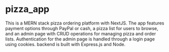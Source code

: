 # pizza_app
This is a MERN stack pizza ordering platform with NextJS. The app features payment options through PayPal or cash, a pizza list for users to browse, and an admin page with CRUD operations for managing pizza and order lists. Authentication for the admin page is handled through a login page using cookies. backend is built with Express.js and Node.
